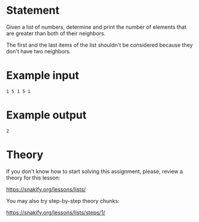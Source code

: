 # Statement

Given a list of numbers, determine and print the number of elements that are greater than both of their neighbors.

The first and the last items of the list shouldn't be considered because they don't have two neighbors.

# Example input

```
1 5 1 5 1
```

# Example output

```
2
```

# Theory

If you don't know how to start solving this assignment, please, review a theory for this lesson:

https://snakify.org/lessons/lists/ 

You may also try step-by-step theory chunks:

https://snakify.org/lessons/lists/steps/1/